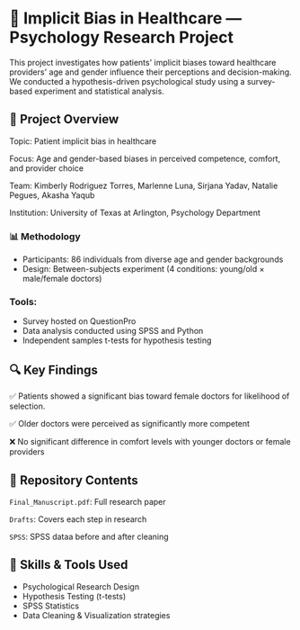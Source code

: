 # 🧠 Implicit Bias in Healthcare — Psychology Research Project
This project investigates how patients' implicit biases toward healthcare providers' age and gender influence their perceptions and decision-making. We conducted a hypothesis-driven psychological study using a survey-based experiment and statistical analysis.

## 📌 Project Overview
Topic: Patient implicit bias in healthcare

Focus: Age and gender-based biases in perceived competence, comfort, and provider choice

Team: Kimberly Rodriguez Torres, Marlenne Luna, Sirjana Yadav, Natalie Pegues, Akasha Yaqub

Institution: University of Texas at Arlington, Psychology Department

### 📊 Methodology
- Participants: 86 individuals from diverse age and gender backgrounds
- Design: Between-subjects experiment (4 conditions: young/old × male/female doctors)

### Tools:

* Survey hosted on QuestionPro
* Data analysis conducted using SPSS and Python
* Independent samples t-tests for hypothesis testing

## 🔍 Key Findings

✅ Patients showed a significant bias toward female doctors for likelihood of selection.

✅ Older doctors were perceived as significantly more competent

❌ No significant difference in comfort levels with younger doctors or female providers



## 📁 Repository Contents

``Final_Manuscript.pdf``: Full research paper

``Drafts``: Covers each step in research

``SPSS``: SPSS dataa before and after cleaning


## 🧪 Skills & Tools Used
* Psychological Research Design
* Hypothesis Testing (t-tests)
* SPSS Statistics
* Data Cleaning & Visualization strategies
